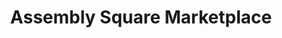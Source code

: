 ---
title: "Assembly Square Marketplace"
url: /somerville/assembly-square-marketplace/
shop: mall
---
